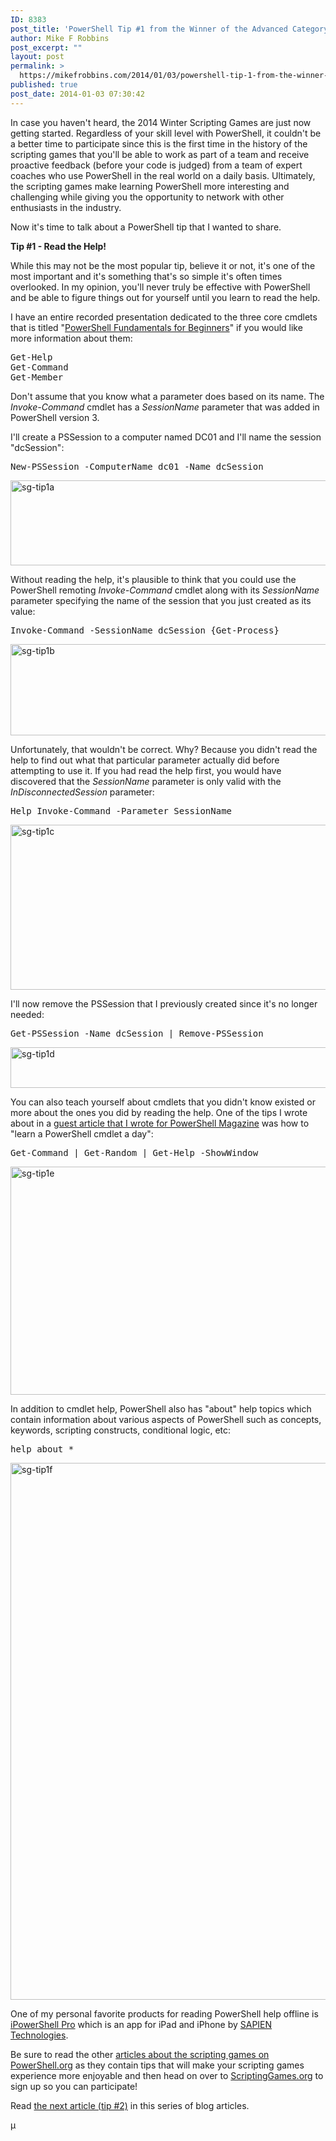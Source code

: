 ```yaml
---
ID: 8383
post_title: 'PowerShell Tip #1 from the Winner of the Advanced Category in the 2013 Scripting Games'
author: Mike F Robbins
post_excerpt: ""
layout: post
permalink: >
  https://mikefrobbins.com/2014/01/03/powershell-tip-1-from-the-winner-of-the-advanced-category-in-the-2013-scripting-games/
published: true
post_date: 2014-01-03 07:30:42
---
```

In case you haven't heard, the 2014 Winter Scripting Games are just now getting started. Regardless of your skill level with PowerShell, it couldn't be a better time to participate since this is the first time in the history of the scripting games that you'll be able to work as part of a team and receive proactive feedback (before your code is judged) from a team of expert coaches who use PowerShell in the real world on a daily basis. Ultimately, the scripting games make learning PowerShell more interesting and challenging while giving you the opportunity to network with other enthusiasts in the industry.

Now it's time to talk about a PowerShell tip that I wanted to share.

<strong>Tip #1 - Read the Help!</strong>

While this may not be the most popular tip, believe it or not, it's one of the most important and it's something that's so simple it's often times overlooked. In my opinion, you'll never truly be effective with PowerShell and be able to figure things out for yourself until you learn to read the help.

I have an entire recorded presentation dedicated to the three core cmdlets that is titled "<a href="http://mikefrobbins.com/2013/03/21/florida-powershell-user-group-march-meeting-video-and-presentation-materials/" target="_blank">PowerShell Fundamentals for Beginners</a>" if you would like more information about them:
<pre class="lang:ps decode:true">Get-Help
Get-Command
Get-Member</pre>
Don't assume that you know what a parameter does based on its name. The <em>Invoke-Command</em> cmdlet has a <em>SessionName</em> parameter that was added in PowerShell version 3.

I'll create a PSSession to a computer named DC01 and I'll name the session "dcSession":
<pre class="lang:ps decode:true">New-PSSession -ComputerName dc01 -Name dcSession</pre>
<a href="http://mikefrobbins.com/wp-content/uploads/2013/11/sg-tip1a.png"><img class="alignnone size-full wp-image-8384" alt="sg-tip1a" src="http://mikefrobbins.com/wp-content/uploads/2013/11/sg-tip1a.png" width="612" height="136" /></a>

Without reading the help, it's plausible to think that you could use the PowerShell remoting <em>Invoke-Command</em> cmdlet along with its <em>SessionName</em> parameter specifying the name of the session that you just created as its value:
<pre class="lang:ps decode:true">Invoke-Command -SessionName dcSession {Get-Process}</pre>
<a href="http://mikefrobbins.com/wp-content/uploads/2013/11/sg-tip1b.png"><img class="alignnone size-full wp-image-8385" alt="sg-tip1b" src="http://mikefrobbins.com/wp-content/uploads/2013/11/sg-tip1b.png" width="740" height="146" /></a>

Unfortunately, that wouldn't be correct. Why? Because you didn't read the help to find out what that particular parameter actually did before attempting to use it. If you had read the help first, you would have discovered that the <em>SessionName</em> parameter is only valid with the <em>InDisconnectedSession</em> parameter:
<pre class="lang:ps decode:true">Help Invoke-Command -Parameter SessionName</pre>
<a href="http://mikefrobbins.com/wp-content/uploads/2013/11/sg-tip1c.png"><img class="alignnone size-full wp-image-8386" alt="sg-tip1c" src="http://mikefrobbins.com/wp-content/uploads/2013/11/sg-tip1c.png" width="877" height="264" /></a>

I'll now remove the PSSession that I previously created since it's no longer needed:
<pre class="lang:ps decode:true">Get-PSSession -Name dcSession | Remove-PSSession</pre>
<a href="http://mikefrobbins.com/wp-content/uploads/2013/11/sg-tip1d.png"><img class="alignnone size-full wp-image-8387" alt="sg-tip1d" src="http://mikefrobbins.com/wp-content/uploads/2013/11/sg-tip1d.png" width="573" height="65" /></a>

You can also teach yourself about cmdlets that you didn't know existed or more about the ones you did by reading the help. One of the tips I wrote about in a <a href="http://www.powershellmagazine.com/2012/06/27/mike-f-robbinss-favorite-powershell-tips-tricks/" target="_blank">guest article that I wrote for PowerShell Magazine</a> was how to "learn a PowerShell cmdlet a day":
<pre class="lang:ps decode:true">Get-Command | Get-Random | Get-Help -ShowWindow</pre>
<a href="http://mikefrobbins.com/wp-content/uploads/2013/11/sg-tip1e.png"><img class="alignnone size-full wp-image-8392" alt="sg-tip1e" src="http://mikefrobbins.com/wp-content/uploads/2013/11/sg-tip1e.png" width="632" height="365" /></a>

In addition to cmdlet help, PowerShell also has "about" help topics which contain information about various aspects of PowerShell such as concepts, keywords, scripting constructs, conditional logic, etc:
<pre class="lang:ps decode:true">help about_*</pre>
<a href="http://mikefrobbins.com/wp-content/uploads/2013/11/sg-tip1f.png"><img class="alignnone size-full wp-image-8403" alt="sg-tip1f" src="http://mikefrobbins.com/wp-content/uploads/2013/11/sg-tip1f.png" width="877" height="859" /></a>

One of my personal favorite products for reading PowerShell help offline is <a href="http://www.sapien.com/software/ipowershell" target="_blank">iPowerShell Pro</a> which is an app for iPad and iPhone by <a href="http://www.sapien.com/" target="_blank">SAPIEN Technologies</a>.

Be sure to read the other <a href="http://powershell.org/wp/category/announcements/scripting-games/" target="_blank">articles about the scripting games on PowerShell.org</a> as they contain tips that will make your scripting games experience more enjoyable and then head on over to <a href="http://scriptinggames.org/" target="_blank">ScriptingGames.org</a> to sign up so you can participate!

Read <a href="http://powershell.org/wp/2014/01/09/powershell-tip-2-from-the-winner-of-the-advanced-category-in-the-2013-scripting-games/" target="_blank">the next article (tip #2)</a> in this series of blog articles.

µ